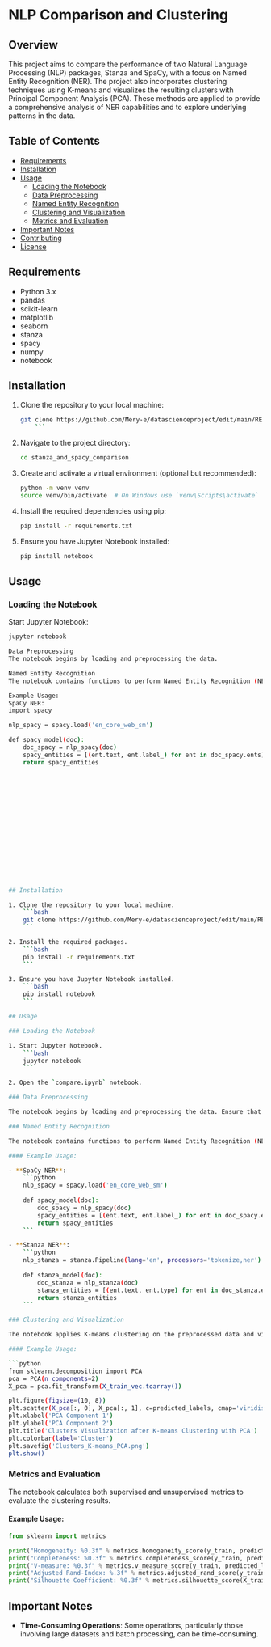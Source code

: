 # NLP Comparison and Clustering

## Overview

This project aims to compare the performance of two Natural Language Processing (NLP) packages, Stanza and SpaCy, with a focus on Named Entity Recognition (NER). The project also incorporates clustering techniques using K-means and visualizes the resulting clusters with Principal Component Analysis (PCA). These methods are applied to provide a comprehensive analysis of NER capabilities and to explore underlying patterns in the data.

## Table of Contents

- [Requirements](#requirements)
- [Installation](#installation)
- [Usage](#usage)
  - [Loading the Notebook](#loading-the-notebook)
  - [Data Preprocessing](#data-preprocessing)
  - [Named Entity Recognition](#named-entity-recognition)
  - [Clustering and Visualization](#clustering-and-visualization)
  - [Metrics and Evaluation](#metrics-and-evaluation)
- [Important Notes](#important-notes)
- [Contributing](#contributing)
- [License](#license)

## Requirements

- Python 3.x
- pandas
- scikit-learn
- matplotlib
- seaborn
- stanza
- spacy
- numpy
- notebook

## Installation

1. Clone the repository to your local machine:

    ```bash
    git clone https://github.com/Mery-e/datascienceproject/edit/main/README.md
        ```

2. Navigate to the project directory:

    ```bash
    cd stanza_and_spacy_comparison
    ```

3. Create and activate a virtual environment (optional but recommended):

    ```bash
    python -m venv venv
    source venv/bin/activate  # On Windows use `venv\Scripts\activate`
    ```

4. Install the required dependencies using pip:

    ```bash
    pip install -r requirements.txt
    ```

5. Ensure you have Jupyter Notebook installed:

    ```bash
    pip install notebook
    ```

## Usage

### Loading the Notebook

Start Jupyter Notebook:

```bash
jupyter notebook

Data Preprocessing
The notebook begins by loading and preprocessing the data.

Named Entity Recognition
The notebook contains functions to perform Named Entity Recognition (NER) using both SpaCy and Stanza.

Example Usage:
SpaCy NER:
import spacy

nlp_spacy = spacy.load('en_core_web_sm')

def spacy_model(doc):
    doc_spacy = nlp_spacy(doc)
    spacy_entities = [(ent.text, ent.label_) for ent in doc_spacy.ents]
    return spacy_entities

















## Installation

1. Clone the repository to your local machine.
    ```bash
    git clone https://github.com/Mery-e/datascienceproject/edit/main/README.md
    ```

2. Install the required packages.
    ```bash
    pip install -r requirements.txt
    ```

3. Ensure you have Jupyter Notebook installed.
    ```bash
    pip install notebook
    ```

## Usage

### Loading the Notebook

1. Start Jupyter Notebook.
    ```bash
    jupyter notebook
    ```

2. Open the `compare.ipynb` notebook.

### Data Preprocessing

The notebook begins by loading and preprocessing the data. Ensure that all paths provided are absolute paths, as relative paths may not work correctly.

### Named Entity Recognition

The notebook contains functions to perform Named Entity Recognition (NER) using both SpaCy and Stanza. The results are stored in a format suitable for comparison.

#### Example Usage:

- **SpaCy NER**:
    ```python
    nlp_spacy = spacy.load('en_core_web_sm')
    
    def spacy_model(doc):
        doc_spacy = nlp_spacy(doc)
        spacy_entities = [(ent.text, ent.label_) for ent in doc_spacy.ents]
        return spacy_entities
    ```

- **Stanza NER**:
    ```python
    nlp_stanza = stanza.Pipeline(lang='en', processors='tokenize,ner')
    
    def stanza_model(doc):
        doc_stanza = nlp_stanza(doc)
        stanza_entities = [(ent.text, ent.type) for ent in doc_stanza.ents]
        return stanza_entities
    ```

### Clustering and Visualization

The notebook applies K-means clustering on the preprocessed data and visualizes the clusters using PCA.

#### Example Usage:

```python
from sklearn.decomposition import PCA
pca = PCA(n_components=2)
X_pca = pca.fit_transform(X_train_vec.toarray())

plt.figure(figsize=(10, 8))
plt.scatter(X_pca[:, 0], X_pca[:, 1], c=predicted_labels, cmap='viridis')
plt.xlabel('PCA Component 1')
plt.ylabel('PCA Component 2')
plt.title('Clusters Visualization after K-means Clustering with PCA')
plt.colorbar(label='Cluster')
plt.savefig('Clusters_K-means_PCA.png')
plt.show()
```

### Metrics and Evaluation

The notebook calculates both supervised and unsupervised metrics to evaluate the clustering results.

#### Example Usage:

```python
from sklearn import metrics

print("Homogeneity: %0.3f" % metrics.homogeneity_score(y_train, predicted_labels))
print("Completeness: %0.3f" % metrics.completeness_score(y_train, predicted_labels))
print("V-measure: %0.3f" % metrics.v_measure_score(y_train, predicted_labels))
print("Adjusted Rand-Index: %.3f" % metrics.adjusted_rand_score(y_train, predicted_labels))
print("Silhouette Coefficient: %0.3f" % metrics.silhouette_score(X_train_vec, predicted_labels))
```

## Important Notes
- **Time-Consuming Operations**: Some operations, particularly those involving large datasets and batch processing, can be time-consuming.





